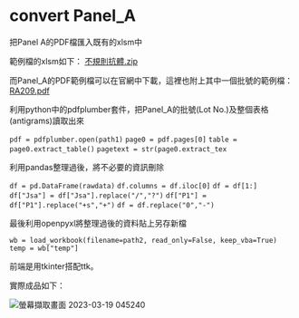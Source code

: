 # convert Panel_A
把Panel A的PDF檔匯入既有的xlsm中

範例檔的xlsm如下：
[不規則抗體.zip](https://github.com/Henry4234/convert-Panel_A/files/11009534/default.zip)

而Panel_A的PDF範例檔可以在官網中下載，這裡也附上其中一個批號的範例檔：
[RA209.pdf](https://github.com/Henry4234/convert-Panel_A/files/11009537/RA209.pdf)

利用python中的pdfplumber套件，把Panel_A的批號(Lot No.)及整個表格(antigrams)讀取出來

`pdf = pdfplumber.open(path1)`
`page0 = pdf.pages[0]`
`table = page0.extract_table()`
`pagetext = str(page0.extract_tex`
 
利用pandas整理過後，將不必要的資訊刪除

`df = pd.DataFrame(rawdata)`
`df.columns = df.iloc[0]`
`df = df[1:]`
`df["Jsa"] = df["Jsa"].replace("/","?")`
`df["P1"] = df["P1"].replace("+s","+")`
`df = df.replace("0","-")`
 
最後利用openpyxl將整理過後的資料貼上另存新檔

`wb = load_workbook(filename=path2, read_only=False, keep_vba=True)`
`temp = wb["temp"]`

前端是用tkinter搭配ttk。

實際成品如下：


![螢幕擷取畫面 2023-03-19 045240](https://user-images.githubusercontent.com/102476562/226139137-5a3829aa-0eb8-448c-8c79-25a31e77848f.png)

